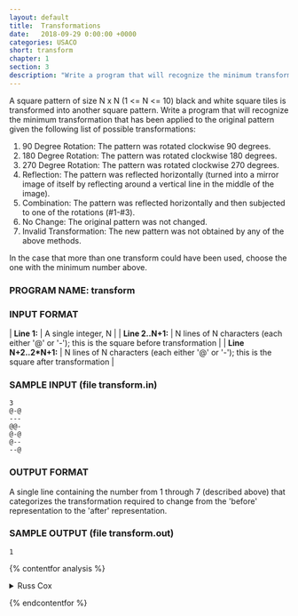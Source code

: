 ```yaml
---
layout: default
title:  Transformations
date:   2018-09-29 0:00:00 +0000
categories: USACO
short: transform
chapter: 1
section: 3
description: "Write a program that will recognize the minimum transformation that has been applied to the original pattern using rotations and reflections and combinations thereof."
---
```

 

A square pattern of size N x N (1 <= N <= 10) black and white square tiles is transformed into another square pattern. Write a program that will recognize the minimum transformation that has been applied to the original pattern given the following list of possible transformations:

1. 90 Degree Rotation: The pattern was rotated clockwise 90 degrees.
2. 180 Degree Rotation: The pattern was rotated clockwise 180 degrees.
3. 270 Degree Rotation: The pattern was rotated clockwise 270 degrees.
4. Reflection: The pattern was reflected horizontally (turned into a mirror image of itself by reflecting around a vertical line in the middle of the image).
5. Combination: The pattern was reflected horizontally and then subjected to one of the rotations (#1-#3).
6. No Change: The original pattern was not changed.
7. Invalid Transformation: The new pattern was not obtained by any of the above methods.

In the case that more than one transform could have been used, choose the one with the minimum number above.

### PROGRAM NAME: transform

### INPUT FORMAT


| **Line 1:**           | A single integer, N                                                                          |
| **Line 2..N+1:**      | N lines of N characters (each either '@' or '-'); this is the square before transformation |
| **Line N+2..2\*N+1:** | N lines of N characters (each either '@' or '-'); this is the square after transformation  |

### SAMPLE INPUT (file transform.in)

```none
3
@-@
---
@@-
@-@
@--
--@
```

### OUTPUT FORMAT

A single line containing the number from 1 through 7 (described above) that categorizes the transformation required to change from the 'before' representation to the 'after' representation.

### SAMPLE OUTPUT (file transform.out)

```none
1
```

{% contentfor analysis %}

<details>
<summary>
Russ Cox
</summary>

We represent a board as a data structure containing the dimension and the contents. We pass around the data structure itself, not a reference to it, so that we can return new boards, and so on.

This makes it easy to define reflect and rotate operations that return reflected and rotated boards.

Once we have these, we just check to see what combination of transformations makes the old board into the new board.

```cpp
#include <stdio.h>
#include <stdlib.h>
#include <string.h>
#include <assert.h>

#define MAXN 10

typedef struct Board Board;
struct Board {
    int n;
    char b[MAXN][MAXN];
};

/* rotate 90 degree clockwise: [r, c] -> [c, n - r] */
Board
rotate(Board b)
{
    Board nb;
    int r, c;

    nb.n = b.n;
    for(r=0; r<b.n; r++)
        for(c=0; c<b.n; c++)
            nb.b[c][b.n-1 - r] = b.b[r][c];
    return nb;
}

/* reflect board horizontally: [r, c] -> [r, n-1 -c] */
Board
reflect(Board b)
{
    Board nb;
    int r, c;

    nb.n = b.n;
    for(r=0; r<b.n; r++)
        for(c=0; c<b.n; c++)
            nb.b[r][b.n-1 - c] = b.b[r][c];
    return nb;
}

/* return non-zero if and only if boards are equal */
int
eqboard(Board b, Board bb)
{
    int r, c;

    if(b.n != bb.n)
        return 0;
    for(r=0; r<b.n; r++)
        for(c=0; c<b.n; c++)
            if(b.b[r][c] != bb.b[r][c])
                return 0;
    return 1;
}

Board
rdboard(FILE *fin, int n)
{
    Board b;
    int r, c;

    b.n = n;
    for(r=0; r<n; r++) {
        for(c=0; c<n; c++)
            b.b[r][c] = getc(fin);
        assert(getc(fin) == '\n');
    }
    return b;
}

void
main(void)
{
    FILE *fin, *fout;
    Board b, nb;
    int n, change;

    fin = fopen("transform.in", "r");
    fout = fopen("transform.out", "w");
    assert(fin != NULL && fout != NULL);

    fscanf(fin, "%d\n", &n);
    b = rdboard(fin, n);
    nb = rdboard(fin, n);

    if(eqboard(nb, rotate(b)))
        change = 1;
    else if(eqboard(nb, rotate(rotate(b))))
        change = 2;
    else if(eqboard(nb, rotate(rotate(rotate(b)))))
        change = 3;
    else if(eqboard(nb, reflect(b)))
        change = 4;
    else if(eqboard(nb, rotate(reflect(b)))
         || eqboard(nb, rotate(rotate(reflect(b))))
         || eqboard(nb, rotate(rotate(rotate(reflect(b))))))
        change = 5;
    else if(eqboard(nb, b))
        change = 6;
    else
        change = 7;

    fprintf(fout, "%d\n", change);

    exit(0);
}
```

</details>

{% endcontentfor %}